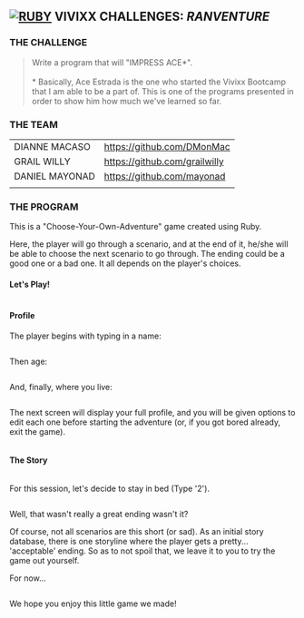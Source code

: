 ## **[![RUBY](http://i1202.photobucket.com/albums/bb362/tremor221/Vivixx/VCR/LogoRuby2.png "Ruby")](https://www.ruby-lang.org/en/) VIVIXX CHALLENGES:** **_RANVENTURE_**

### THE CHALLENGE  
> Write a program that will "IMPRESS ACE*".  
\
\* Basically, Ace Estrada is the one who started the Vivixx Bootcamp that I am able to be a part of. This is one of the programs presented in order to show him how much we've learned so far.

### THE TEAM
| | |
|-|-|
| DIANNE MACASO | https://github.com/DMonMac |
| GRAIL WILLY | https://github.com/grailwilly |
| DANIEL MAYONAD | https://github.com/mayonad |
| | |

### THE PROGRAM
This is a "Choose-Your-Own-Adventure" game created using Ruby.

Here, the player will go through a scenario, and at the end of it, he/she will be able to choose the next scenario to go through. The ending could be a good one or a bad one. It all depends on the player's choices.

#### Let's Play!

![]()

#### Profile
The player begins with typing in a name:

![]()

Then age:

![]()

And, finally, where you live:

![]()

The next screen will display your full profile, and you will be given options to edit each one before starting the adventure (or, if you got bored already, exit the game).

![]()

#### The Story

![]()

For this session, let's decide to stay in bed (Type '2').

![]()

Well, that wasn't really a great ending wasn't it?

Of course, not all scenarios are this short (or sad). As an initial story database, there is one storyline where the player gets a pretty... 'acceptable' ending. So as to not spoil that, we leave it to you to try the game out yourself.

For now...

![]()

We hope you enjoy this little game we made!

